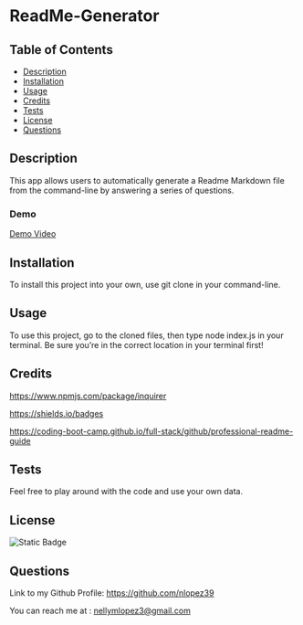 # ReadMe-Generator

## Table of Contents

- [Description](#description)
- [Installation](#installation)
- [Usage](#usage)
- [Credits](#credits)
- [Tests](#tests)
- [License](#license)
- [Questions](#questions)

## Description

This app allows users to automatically generate a Readme Markdown file from the command-line by answering a series of questions.

### Demo

[Demo Video](https://drive.google.com/file/d/1dXDuZurfSH5DRD8I0Jd420VjGOVoBi5u/view)

## Installation

To install this project into your own, use git clone in your command-line.

## Usage

To use this project, go to the cloned files, then type node index.js in your terminal. Be sure you’re in the correct location in your terminal first!

## Credits

https://www.npmjs.com/package/inquirer

https://shields.io/badges

https://coding-boot-camp.github.io/full-stack/github/professional-readme-guide

## Tests

Feel free to play around with the code and use your own data.

## License

![Static Badge](https://img.shields.io/badge/MIT-blue)

## Questions

Link to my Github Profile: https://github.com/nlopez39

You can reach me at : nellymlopez3@gmail.com
